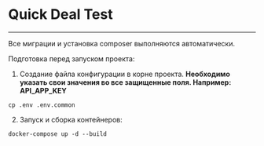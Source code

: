 # Quick Deal Test
____

Все миграции и установка composer выполняются автоматически.

Подготовка перед запуском проекта: 

1. Создание файла конфигурации в корне проекта. **Необходимо указать свои значения во все защищенные поля. Например: API_APP_KEY**
```
cp .env .env.common
```
2. Запуск и сборка контейнеров:
```
docker-compose up -d --build
```
